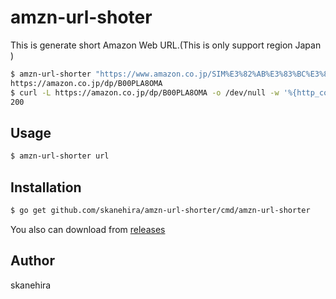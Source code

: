 # amzn-url-shoter
This is generate short Amazon Web URL.(This is only support region Japan )

```sh
$ amzn-url-shorter "https://www.amazon.co.jp/SIM%E3%82%AB%E3%83%BC%E3%83%89-SIM%E5%BE%8C%E6%97%A5%E3%81%8A%E5%B1%8A%E3%81%91-%E3%83%89%E3%82%B3-NIFMO-01-02/dp/B00PLA8OMA"
https://amazon.co.jp/dp/B00PLA8OMA
$ curl -L https://amazon.co.jp/dp/B00PLA8OMA -o /dev/null -w '%{http_code}\n' -s
200
```

## Usage
```sh
$ amzn-url-shorter url
```

## Installation
```sh
$ go get github.com/skanehira/amzn-url-shorter/cmd/amzn-url-shorter
```

You also can download from [releases](https://github.com/skanehira/amzn-url-shorter/releases)

## Author
skanehira
